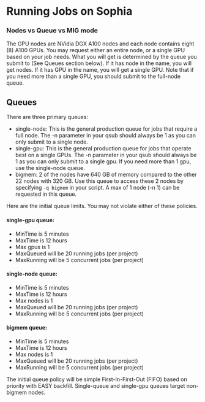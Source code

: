 # Running Jobs on Sophia


### Nodes vs Queue vs MIG mode
The GPU nodes are NVidia DGX A100 nodes and each node contains eight (8) A100 GPUs. You may request either an entire node, or a single GPU based on your job needs. What you will get is determined by the queue you submit to (See Queues section below). If it has node in the name, you will get nodes. If it has GPU in the name, you will get a single GPU. Note that if you need more than a single GPU, you should submit to the full-node queue.


##  <a name="Sophia-Queues"></a>Queues

There are three primary queues:
  - single-node: This is the general production queue for jobs that require a full node. The -n parameter in your qsub should always be 1 as you can only submit to a single node.
  - single-gpu: This is the general production queue for jobs that operate best on a single GPUs. The -n parameter in your qsub should always be 1 as you can only submit to a single gpu. If you need more than 1 gpu, use the single-node queue.
  - bigmem:  2 of the nodes have 640 GB of memory compared to the other 22 nodes with 320 GB. Use this queue to access these 2 nodes by specifying ```-q bigmem``` in your script. A max of 1 node (-n 1) can be requested in this queue.

Here are the initial queue limits. You may not violate either of these policies.

#### single-gpu queue:
- MinTime is 5 minutes
- MaxTime is 12 hours
- Max gpus is 1
- MaxQueued will be 20 running jobs (per project)
- MaxRunning will be 5 concurrent jobs (per project)

#### single-node queue:
- MinTime is 5 minutes
- MaxTime is 12 hours
- Max nodes is 1
- MaxQueued will be 20 running jobs (per project)
- MaxRunning will be 5 concurrent jobs (per project)

#### bigmem queue:
- MinTime is 5 minutes
- MaxTime is 12 hours
- Max nodes is 1
- MaxQueued will be 20 running jobs (per project)
- MaxRunning will be 5 concurrent jobs (per project)

The initial queue policy will be simple First-In-First-Out (FIFO) based on priority with EASY backfill. Single-queue and single-gpu queues target non-bigmem nodes.

